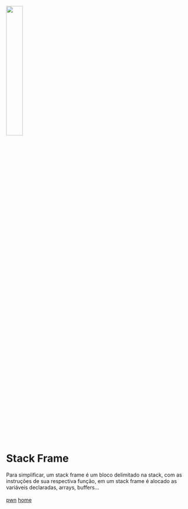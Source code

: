 <img width="30%" src="https://i.imgur.com/CGV9DU1.png"></img>

# Stack Frame
Para simplificar, um stack frame é um bloco delimitado na stack, com as instruções de sua respectiva função, em um stack frame é alocado as variáveis declaradas, arrays, buffers...
<br><br>
[pwn](../README.md)
[home](../../README.md)
